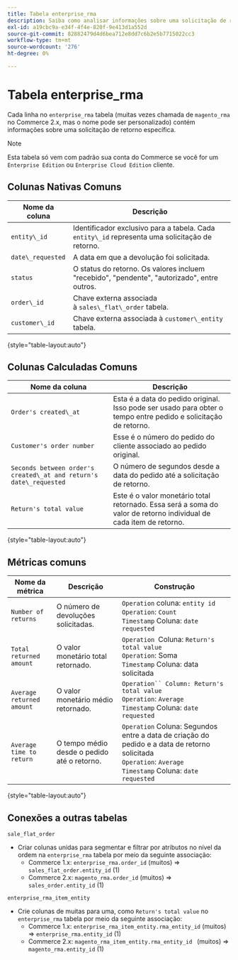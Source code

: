 ```yaml
---
title: Tabela enterprise_rma
description: Saiba como analisar informações sobre uma solicitação de retorno específica.
exl-id: a19cbc9a-e34f-4f4e-820f-9e413d1a552d
source-git-commit: 82882479d4d6bea712e8dd7c6b2e5b7715022cc3
workflow-type: tm+mt
source-wordcount: '276'
ht-degree: 0%

---
```


# Tabela enterprise_rma

Cada linha no `enterprise_rma` tabela (muitas vezes chamada de `magento_rma` no Commerce 2.x, mas o nome pode ser personalizado) contém informações sobre uma solicitação de retorno específica.

>[!NOTE]
>
>Esta tabela só vem com padrão sua conta do Commerce se você for um `Enterprise Edition` ou `Enterprise Cloud Edition` cliente.

## Colunas Nativas Comuns

| **Nome da coluna** | **Descrição** |
|---|---|
| `entity\_id` | Identificador exclusivo para a tabela. Cada `entity\_id` representa uma solicitação de retorno. |
| `date\_requested` | A data em que a devolução foi solicitada. |
| `status` | O status do retorno. Os valores incluem &quot;recebido&quot;, &quot;pendente&quot;, &quot;autorizado&quot;, entre outros. |
| `order\_id` | Chave externa associada à `sales\_flat\_order` tabela. |
| `customer\_id` | Chave externa associada à `customer\_entity` tabela. |

{style=&quot;table-layout:auto&quot;}

## Colunas Calculadas Comuns

| **Nome da coluna** | **Descrição** |
|---|---|
| `Order's created\_at` | Esta é a data do pedido original. Isso pode ser usado para obter o tempo entre pedido e solicitação de retorno. |
| `Customer's order number` | Esse é o número do pedido do cliente associado ao pedido original. |
| `Seconds between order's created\_at and return's date\_requested` | O número de segundos desde a data do pedido até a solicitação de retorno. |
| `Return's total value` | Este é o valor monetário total retornado. Essa será a soma do valor de retorno individual de cada item de retorno. |

{style=&quot;table-layout:auto&quot;}

## Métricas comuns

| **Nome da métrica** | **Descrição** | **Construção** |
|---|---|---|
| `Number of returns` | O número de devoluções solicitadas. | `Operation` coluna: `entity id`<br>`Operation`: `Count`<br>`Timestamp` Coluna: `date requested` |
| `Total returned amount` | O valor monetário total retornado. | `Operation `Coluna: `Return's total value`<br>`Operation`: Soma<br>`Timestamp` Coluna: data solicitada |
| `Average returned amount` | O valor monetário médio retornado. | `Operation`` Column: Return's total value`<br>`Operation`: `Average`<br>`Timestamp` Coluna: `date requested` |
| `Average time to return` | O tempo médio desde o pedido até o retorno. | `Operation` Coluna: Segundos entre a data de criação do pedido e a data de retorno solicitada<br>`Operation`: `Average`<br>`Timestamp` Coluna: `date requested` |

{style=&quot;table-layout:auto&quot;}

## Conexões a outras tabelas

`sale_flat_order`

* Criar colunas unidas para segmentar e filtrar por atributos no nível da ordem na `enterprise_rma` tabela por meio da seguinte associação:
   * Commerce 1.x: `enterprise_rma.order_id` (muitos) => `sales_flat_order.entity_id` (1)
   * Commerce 2.x: `magento_rma.order_id` (muitos) => `sales_order.entity_id` (1)

`enterprise_rma_item_entity`

* Crie colunas de muitas para uma, como `Return's total value` no `enterprise_rma` tabela por meio da seguinte associação:
   * Commerce 1.x: `enterprise_rma_item_entity.rma_entity_id` (muitos) => `enterprise_rma.entity_id` (1)
   * Commerce 2.x: `magento_rma_item_entity.rma_entity_id ` (muitos) => `magento_rma.entity_id` (1)
